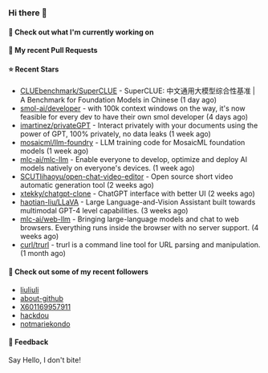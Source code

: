 ### Hi there 👋

#### 👷 Check out what I'm currently working on

#### 🔨 My recent Pull Requests


#### ⭐ Recent Stars

- [CLUEbenchmark/SuperCLUE](https://github.com/CLUEbenchmark/SuperCLUE) - SuperCLUE: 中文通用大模型综合性基准 | A Benchmark for Foundation Models in Chinese (1 day ago)
- [smol-ai/developer](https://github.com/smol-ai/developer) - with 100k context windows on the way, it&#39;s now feasible for every dev to have their own smol developer (4 days ago)
- [imartinez/privateGPT](https://github.com/imartinez/privateGPT) - Interact privately with your documents using the power of GPT, 100% privately, no data leaks (1 week ago)
- [mosaicml/llm-foundry](https://github.com/mosaicml/llm-foundry) - LLM training code for MosaicML foundation models (1 week ago)
- [mlc-ai/mlc-llm](https://github.com/mlc-ai/mlc-llm) - Enable everyone to develop, optimize and deploy AI models natively on everyone&#39;s devices. (1 week ago)
- [SCUTlihaoyu/open-chat-video-editor](https://github.com/SCUTlihaoyu/open-chat-video-editor) - Open source short video automatic generation tool (2 weeks ago)
- [xtekky/chatgpt-clone](https://github.com/xtekky/chatgpt-clone) - ChatGPT interface with better UI  (2 weeks ago)
- [haotian-liu/LLaVA](https://github.com/haotian-liu/LLaVA) - Large Language-and-Vision Assistant built towards multimodal GPT-4 level capabilities. (3 weeks ago)
- [mlc-ai/web-llm](https://github.com/mlc-ai/web-llm) - Bringing large-language models and chat to web browsers. Everything runs inside the browser with no server support. (4 weeks ago)
- [curl/trurl](https://github.com/curl/trurl) - trurl is a command line tool for URL parsing and manipulation. (1 month ago)

#### 👯 Check out some of my recent followers

- [liuliuli](https://github.com/liuliuli)
- [about-github](https://github.com/about-github)
- [X601169957911](https://github.com/X601169957911)
- [hackdou](https://github.com/hackdou)
- [notmariekondo](https://github.com/notmariekondo)

#### 💬 Feedback

Say Hello, I don't bite!